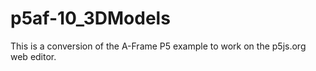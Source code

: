 # p5af-10_3DModels

This is a conversion of the A-Frame P5 example to work on the p5js.org web editor.
